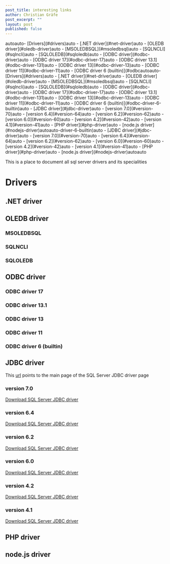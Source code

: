 ```yaml
---
post_title: interesting links
author: Christian Gräfe
post_excerpt: ""
layout: post
published: false
---
```


<!-- TOC -->autoauto- [Drivers](#drivers)auto    - [.NET driver](#net-driver)auto    - [OLEDB driver](#oledb-driver)auto        - [MSOLEDBSQL](#msoledbsql)auto        - [SQLNCLI](#sqlncli)auto        - [SQLOLEDB](#sqloledb)auto    - [ODBC driver](#odbc-driver)auto        - [ODBC driver 17](#odbc-driver-17)auto        - [ODBC driver 13.1](#odbc-driver-131)auto        - [ODBC driver 13](#odbc-driver-13)auto        - [ODBC driver 11](#odbc-driver-11)auto        - [ODBC driver 6 (builtin)](#odbc<!-- TOC -->autoauto- [Drivers](#drivers)auto    - [.NET driver](#net-driver)auto    - [OLEDB driver](#oledb-driver)auto        - [MSOLEDBSQL](#msoledbsql)auto        - [SQLNCLI](#sqlncli)auto        - [SQLOLEDB](#sqloledb)auto    - [ODBC driver](#odbc-driver)auto        - [ODBC driver 17](#odbc-driver-17)auto        - [ODBC driver 13.1](#odbc-driver-131)auto        - [ODBC driver 13](#odbc-driver-13)auto        - [ODBC driver 11](#odbc-driver-11)auto        - [ODBC driver 6 (builtin)](#odbc-driver-6-builtin)auto    - [JDBC driver](#jdbc-driver)auto        - [version 7.0](#version-70)auto        - [version 6.4](#version-64)auto        - [version 6.2](#version-62)auto        - [version 6.0](#version-60)auto        - [version 4.2](#version-42)auto        - [version 4.1](#version-41)auto    - [PHP driver](#php-driver)auto    - [node.js driver](#nodejs-driver)autoauto<!-- /TOC -->-driver-6-builtin)auto    - [JDBC driver](#jdbc-driver)auto        - [version 7.0](#version-70)auto        - [version 6.4](#version-64)auto        - [version 6.2](#version-62)auto        - [version 6.0](#version-60)auto        - [version 4.2](#version-42)auto        - [version 4.1](#version-41)auto    - [PHP driver](#php-driver)auto    - [node.js driver](#nodejs-driver)autoauto<!-- /TOC -->

This is a place to document all sql server drivers and its specialities

# Drivers

## .NET driver

## OLEDB driver

### MSOLEDBSQL

### SQLNCLI

### SQLOLEDB

## ODBC driver

### ODBC driver 17

### ODBC driver 13.1

### ODBC driver 13

### ODBC driver 11

### ODBC driver 6 (builtin)

## JDBC driver

This [url][1000] points to the main page of the SQL Server JDBC driver page

### version 7.0

[Download SQL Server JDBC driver][1070]

### version 6.4

[Download SQL Server JDBC driver][1064]

### version 6.2

[Download SQL Server JDBC driver][1062]

### version 6.0

[Download SQL Server JDBC driver][1060]

### version 4.2

[Download SQL Server JDBC driver][1042]

### version 4.1

[Download SQL Server JDBC driver][1041]

## PHP driver

## node.js driver




[1000]: https://docs.microsoft.com/en-us/sql/connect/jdbc/download-microsoft-jdbc-driver-for-sql-server
[1070]: https://www.microsoft.com/en-us/download/details.aspx?id=57175
[1064]: https://www.microsoft.com/en-us/download/details.aspx?id=56615
[1062]: https://www.microsoft.com/en-us/download/details.aspx?id=55539
[1060]: https://www.microsoft.com/en-us/download/details.aspx?displaylang=en&id=11774
[1042]: https://www.microsoft.com/en-us/download/details.aspx?id=54671
[1041]: https://www.microsoft.com/en-us/download/details.aspx?id=54670